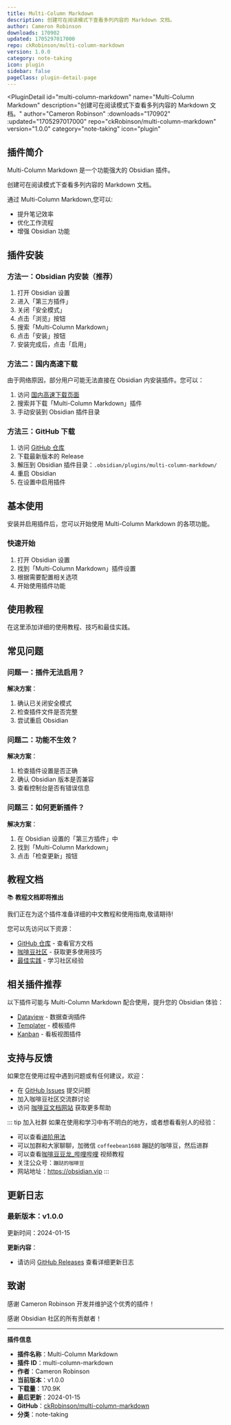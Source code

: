 ```yaml
---
title: Multi-Column Markdown
description: 创建可在阅读模式下查看多列内容的 Markdown 文档。
author: Cameron Robinson
downloads: 170902
updated: 1705297017000
repo: ckRobinson/multi-column-markdown
version: 1.0.0
category: note-taking
icon: plugin
sidebar: false
pageClass: plugin-detail-page
---
```


<PluginDetail
  id="multi-column-markdown"
  name="Multi-Column Markdown"
  description="创建可在阅读模式下查看多列内容的 Markdown 文档。"
  author="Cameron Robinson"
  :downloads="170902"
  :updated="1705297017000"
  repo="ckRobinson/multi-column-markdown"
  version="1.0.0"
  category="note-taking"
  icon="plugin"
>

<!-- AUTO_GENERATED_START -->
## 插件简介

Multi-Column Markdown 是一个功能强大的 Obsidian 插件。

创建可在阅读模式下查看多列内容的 Markdown 文档。

通过 Multi-Column Markdown,您可以:

- 提升笔记效率
- 优化工作流程
- 增强 Obsidian 功能

<!-- AUTO_GENERATED_END -->

<!-- AUTO_GENERATED_START -->
## 插件安装

### 方法一：Obsidian 内安装（推荐）

1. 打开 Obsidian 设置
2. 进入「第三方插件」
3. 关闭「安全模式」
4. 点击「浏览」按钮
5. 搜索「Multi-Column Markdown」
6. 点击「安装」按钮
7. 安装完成后，点击「启用」

### 方法二：国内高速下载

由于网络原因，部分用户可能无法直接在 Obsidian 内安装插件。您可以：

1. 访问 [国内高速下载页面](/zh/documentation/obsidian-plugins-download.html)
2. 搜索并下载「Multi-Column Markdown」插件
3. 手动安装到 Obsidian 插件目录

### 方法三：GitHub 下载

1. 访问 [GitHub 仓库](https://github.com/ckRobinson/multi-column-markdown)
2. 下载最新版本的 Release
3. 解压到 Obsidian 插件目录：`.obsidian/plugins/multi-column-markdown/`
4. 重启 Obsidian
5. 在设置中启用插件

## 基本使用

安装并启用插件后，您可以开始使用 Multi-Column Markdown 的各项功能。

### 快速开始

1. 打开 Obsidian 设置
2. 找到「Multi-Column Markdown」插件设置
3. 根据需要配置相关选项
4. 开始使用插件功能

<!-- AUTO_GENERATED_END -->

<!-- CUSTOM_CONTENT_START:tutorial -->
## 使用教程

在这里添加详细的使用教程、技巧和最佳实践。

<!-- CUSTOM_CONTENT_END:tutorial -->

<!-- SHARED_CONTENT_START -->
## 常见问题

### 问题一：插件无法启用？

**解决方案**：
1. 确认已关闭安全模式
2. 检查插件文件是否完整
3. 尝试重启 Obsidian

### 问题二：功能不生效？

**解决方案**：
1. 检查插件设置是否正确
2. 确认 Obsidian 版本是否兼容
3. 查看控制台是否有错误信息

### 问题三：如何更新插件？

**解决方案**：
1. 在 Obsidian 设置的「第三方插件」中
2. 找到「Multi-Column Markdown」
3. 点击「检查更新」按钮

## 教程文档

📚 **教程文档即将推出**

我们正在为这个插件准备详细的中文教程和使用指南,敬请期待!

您可以先访问以下资源：
- [GitHub 仓库](https://github.com/ckRobinson/multi-column-markdown) - 查看官方文档
- [咖啡豆社区](/zh/bases/) - 获取更多使用技巧
- [最佳实践](/zh/best-practices/) - 学习社区经验

## 相关插件推荐

以下插件可能与 Multi-Column Markdown 配合使用，提升您的 Obsidian 体验：

- [Dataview](/zh/plugins/dataview.html) - 数据查询插件
- [Templater](/zh/plugins/templater-obsidian.html) - 模板插件
- [Kanban](/zh/plugins/obsidian-kanban.html) - 看板视图插件

## 支持与反馈

如果您在使用过程中遇到问题或有任何建议，欢迎：

- 在 [GitHub Issues](https://github.com/ckRobinson/multi-column-markdown/issues) 提交问题
- 加入咖啡豆社区交流群讨论
- 访问 [咖啡豆文档网站](https://obsidian.vip) 获取更多帮助

::: tip 加入社群
如果在使用和学习中有不明白的地方，或者想看看别人的经验：
- 可以查看[进阶用法](/zh/advanced)
- 可以加群和大家聊聊，加微信 `coffeebean1688` 蹦跶的咖啡豆，然后进群
- 可以查看[咖啡豆豆龙_哔哩哔哩](https://space.bilibili.com/618777356) 视频教程
- 关注公众号：`蹦跶的咖啡豆`
- 网站地址：https://obsidian.vip
:::
<!-- SHARED_CONTENT_END -->

<!-- AUTO_GENERATED_START -->
## 更新日志

### 最新版本：v1.0.0

更新时间：2024-01-15

**更新内容**：
- 请访问 [GitHub Releases](https://github.com/ckRobinson/multi-column-markdown/releases) 查看详细更新日志

## 致谢

感谢 Cameron Robinson 开发并维护这个优秀的插件！

感谢 Obsidian 社区的所有贡献者！

---

**插件信息**
- **插件名称**：Multi-Column Markdown
- **插件 ID**：multi-column-markdown
- **作者**：Cameron Robinson
- **当前版本**：v1.0.0
- **下载量**：170.9K
- **最后更新**：2024-01-15
- **GitHub**：[ckRobinson/multi-column-markdown](https://github.com/ckRobinson/multi-column-markdown)
- **分类**：note-taking
<!-- AUTO_GENERATED_END -->

</PluginDetail>

